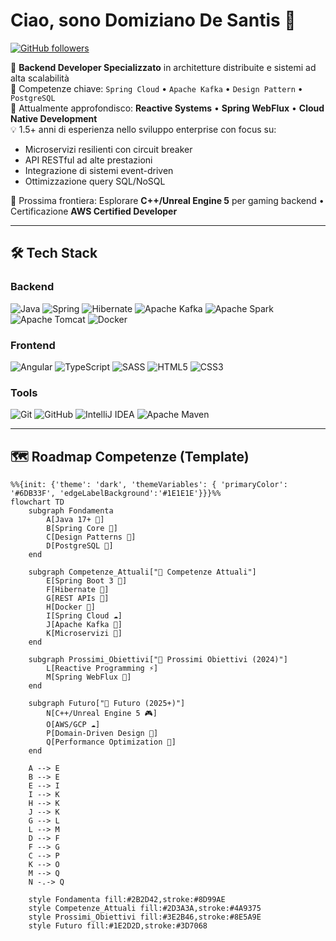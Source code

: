 # Ciao, sono Domiziano De Santis 👋
[![GitHub followers](https://img.shields.io/github/followers/DomizianoDeSantis?label=Seguimi&style=social)](https://github.com/DomizianoDeSantis)

🔭 **Backend Developer Specializzato** in architetture distribuite e sistemi ad alta scalabilità  
🚀 Competenze chiave: `Spring Cloud` • `Apache Kafka` • `Design Pattern` • `PostgreSQL`  
🌱 Attualmente approfondisco: **Reactive Systems** • **Spring WebFlux** • **Cloud Native Development**  
💡 1.5+ anni di esperienza nello sviluppo enterprise con focus su:
- Microservizi resilienti con circuit breaker
- API RESTful ad alte prestazioni
- Integrazione di sistemi event-driven
- Ottimizzazione query SQL/NoSQL

🎯 Prossima frontiera: Esplorare **C++/Unreal Engine 5** per gaming backend • Certificazione **AWS Certified Developer**

---

## 🛠️ Tech Stack

### Backend
![Java](https://img.shields.io/badge/java-%23ED8B00.svg?style=for-the-badge&logo=openjdk&logoColor=white)
![Spring](https://img.shields.io/badge/spring-%236DB33F.svg?style=for-the-badge&logo=spring&logoColor=white)
![Hibernate](https://img.shields.io/badge/hibernate-%23006098.svg?style=for-the-badge&logo=hibernate&logoColor=white)
![Apache Kafka](https://img.shields.io/badge/apache_kafka-%23000000.svg?style=for-the-badge&logo=apachekafka&logoColor=white)
![Apache Spark](https://img.shields.io/badge/apache_spark-%23E25A1C.svg?style=for-the-badge&logo=apachespark&logoColor=white)
![Apache Tomcat](https://img.shields.io/badge/apache_tomcat-%23F8DC75.svg?style=for-the-badge&logo=apache-tomcat&logoColor=black)
![Docker](https://img.shields.io/badge/docker-%230db7ed.svg?style=for-the-badge&logo=docker&logoColor=white)

### Frontend
![Angular](https://img.shields.io/badge/angular-%23DD0031.svg?style=for-the-badge&logo=angular&logoColor=white)
![TypeScript](https://img.shields.io/badge/typescript-%23007ACC.svg?style=for-the-badge&logo=typescript&logoColor=white)
![SASS](https://img.shields.io/badge/sass-%23CC6699.svg?style=for-the-badge&logo=sass&logoColor=white)
![HTML5](https://img.shields.io/badge/html5-%23E34F26.svg?style=for-the-badge&logo=html5&logoColor=white)
![CSS3](https://img.shields.io/badge/css3-%231572B6.svg?style=for-the-badge&logo=css3&logoColor=white)

### Tools
![Git](https://img.shields.io/badge/git-%23F05033.svg?style=for-the-badge&logo=git&logoColor=white)
![GitHub](https://img.shields.io/badge/github-%23121011.svg?style=for-the-badge&logo=github&logoColor=white)
![IntelliJ IDEA](https://img.shields.io/badge/intellij_idea-%23000000.svg?style=for-the-badge&logo=intellij-idea&logoColor=white)
![Apache Maven](https://img.shields.io/badge/apache_maven-%23C71A36.svg?style=for-the-badge&logo=apachemaven&logoColor=white)

---

## 🗺️ Roadmap Competenze (Template)
```mermaid
%%{init: {'theme': 'dark', 'themeVariables': { 'primaryColor': '#6DB33F', 'edgeLabelBackground':'#1E1E1E'}}}%%
flowchart TD
    subgraph Fondamenta
        A[Java 17+ 🍵]
        B[Spring Core 🌱]
        C[Design Patterns 🧩]
        D[PostgreSQL 🐘]
    end

    subgraph Competenze_Attuali["💼 Competenze Attuali"]
        E[Spring Boot 3 🚀]
        F[Hibernate 💾]
        G[REST APIs 🔄]
        H[Docker 🐳]
        I[Spring Cloud ☁️]
        J[Apache Kafka 📡]
        K[Microservizi 🧪]
    end

    subgraph Prossimi_Obiettivi["🎯 Prossimi Obiettivi (2024)"]
        L[Reactive Programming ⚡]
        M[Spring WebFlux 🌊]
    end

    subgraph Futuro["🚀 Futuro (2025+)"]
        N[C++/Unreal Engine 5 🎮]
        O[AWS/GCP ☁️]
        P[Domain-Driven Design 🏰]
        Q[Performance Optimization 🚄]
    end

    A --> E
    B --> E
    E --> I
    I --> K
    H --> K
    J --> K
    G --> L
    L --> M
    D --> F
    F --> G
    C --> P
    K --> O
    M --> Q
    N -.-> Q

    style Fondamenta fill:#2B2D42,stroke:#8D99AE
    style Competenze_Attuali fill:#2D3A3A,stroke:#4A9375
    style Prossimi_Obiettivi fill:#3E2B46,stroke:#8E5A9E
    style Futuro fill:#1E2D2D,stroke:#3D7068
```
